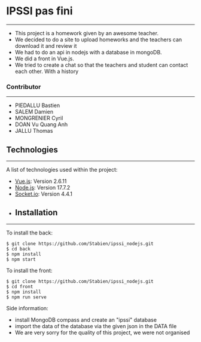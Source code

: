 # IPSSI pas fini
***
* This project is a homework given by an awesome teacher.
* We decided to do a site to upload homeworks and the teachers can download it and review it
* We had to do an api in nodejs with a database in mongoDB.
* We did a front in Vue.js.
* We tried to create a chat so that the teachers and student can contact each other. With a history
### Contributor
***
* PIEDALLU Bastien
* SALEM Damien
* MONGRENIER Cyril
* DOAN Vu Quang Anh
* JALLU Thomas
## Technologies
***
A list of technologies used within the project:
* [Vue.js](https://vuejs.org/): Version 2.6.11
* [Node.js](https://nodejs.org/en/): Version 17.7.2
* [Socket.io](https://socket.io/): Version 4.4.1
* ## Installation
***
To install the back:
```
$ git clone https://github.com/Stabien/ipssi_nodejs.git
$ cd back
$ npm install
$ npm start
```
To install the front:
```
$ git clone https://github.com/Stabien/ipssi_nodejs.git
$ cd front
$ npm install
$ npm run serve
```
Side information: 
* install MongoDB compass and create an "ipssi" database
* import the data of the database via the given json in the DATA file
* We are very sorry for the quality of this project, we were not organised